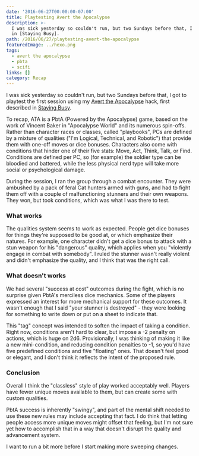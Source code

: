 ```yaml
---
date: '2016-06-27T00:00:00-07:00'
title: Playtesting Avert the Apocalypse
description: >-
  I was sick yesterday so couldn't run, but two Sundays before that, I got to playtest the first session using my [Avert the Apocalypse] hack, first described
  in [Staying Busy]. 
path: /2016/06/27/playtesting-avert-the-apocalypse
featuredImage: ../hexo.png
tags:
  - avert the apocalypse
  - pbta
  - scifi
links: []
category: Recap
---
```


I was sick yesterday so couldn't run, but two Sundays before that,
I got to playtest the first session using my
[Avert the Apocalypse] hack, first described in [Staying Busy].

<!-- more -->

To recap, ATA is a PbtA (Powered by the Apocalypse) game,
based on the work of Vincent Baker in "Apocalypse World" and its numerous
spin-offs.
Rather than character races or classes, called "playbooks",
PCs are defined by a mixture of qualities
("I'm Logical, Technical, and Robotic") that provide them with one-off
moves or dice bonuses.
Characters also come with conditions that hinder one of their five stats:
Move, Act, Think, Talk, or Find.
Conditions are defined per PC, so (for example)
the soldier type can be bloodied and battered,
while the less physical nerd type will take more social or psychological damage.

During the session, I ran the group through a combat encounter.
They were ambushed by a pack of feral Cat hunters armed with guns,
and had to fight them off with a couple of malfunctioning stunners
and their own weapons.
They won, but took conditions, which was what I was there to test.

### What works

The qualities system seems to work as expected.
People get dice bonuses for things they're supposed to be good at,
or which emphasize their natures.
For example, one character didn't get a dice bonus to attack
with a stun weapon for his "dangerous" quality, which applies
when you "violently engage in combat with somebody".
I ruled the stunner wasn't really violent and didn't emphasize the quality,
and I think that was the right call.

### What doesn't works

We had several "success at cost" outcomes during the fight,
which is no surprise given PbtA's merciless dice mechanics.
Some of the players expressed an interest for more mechanical
support for these outcomes.
It wasn't enough that I said "your stunner is destroyed" - they were
looking for something to write down or put on a sheet to indicate that.

This "tag" concept was intended to soften the impact of taking a condition.
Right now, conditions aren't hard to clear, but impose a -2 penalty on actions,
which is huge on 2d6.
Provisionally, I was thinking of making it like a new mini-condition,
and reducing condition penalties to -1, so you'd have five predefined
conditions and five "floating" ones.
That doesn't feel good or elegant, and I don't think it reflects the
intent of the proposed rule.

### Conclusion

Overall I think the "classless" style of play worked acceptably well.
Players have fewer unique moves available to them,
but can create some with custom qualities.

PbtA success is inherently "swingy", and part of the mental shift
needed to use these new rules may include accepting that fact.
I do think that letting people access more unique moves
might offset that feeling, but I'm not sure yet how to accomplish that
in a way that doesn't disrupt the quality and advancement system.

I want to run a bit more before I start making more sweeping changes.

[Avert the Apocalypse]: /assets/rpg/AvertTheApocalypse.pdf
[Staying Busy]: /2016/06/02/staying-busy/
